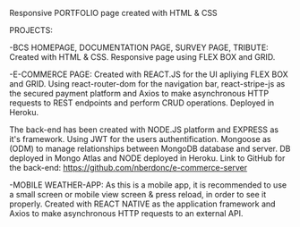 Responsive PORTFOLIO page created with HTML & CSS

PROJECTS:

-BCS HOMEPAGE, DOCUMENTATION PAGE, SURVEY PAGE, TRIBUTE: Created with HTML & CSS. Responsive page using FLEX BOX and GRID.

-E-COMMERCE PAGE: Created with REACT.JS for the UI apliying FLEX BOX and GRID.
Using react-router-dom for the navigation bar, react-stripe-js as the secured payment platform and Axios to make asynchronous HTTP requests to REST endpoints and perform CRUD operations.
Deployed in Heroku.

The back-end has been created with NODE.JS platform and EXPRESS as it's framework.
Using JWT for the users authentification.
Mongoose as (ODM) to manage relationships between MongoDB database and server.
DB deployed in Mongo Atlas and NODE deployed in Heroku.
Link to GitHub for the back-end: https://github.com/nberdonc/e-commerce-server

-MOBILE WEATHER-APP: 
As this is a mobile app, it is recommended to use a small screen or mobile view screen & press reload, in order to see it properly.
Created with REACT NATIVE as the application framework and Axios to make asynchronous HTTP requests to an external API.
